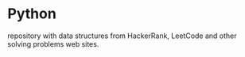 # Python
repository with data structures from HackerRank, LeetCode and other solving problems web sites.
